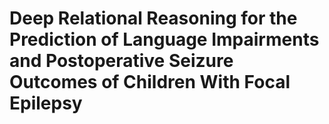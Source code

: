 # Deep Relational Reasoning for the Prediction of Language Impairments and Postoperative Seizure Outcomes of Children With Focal Epilepsy
